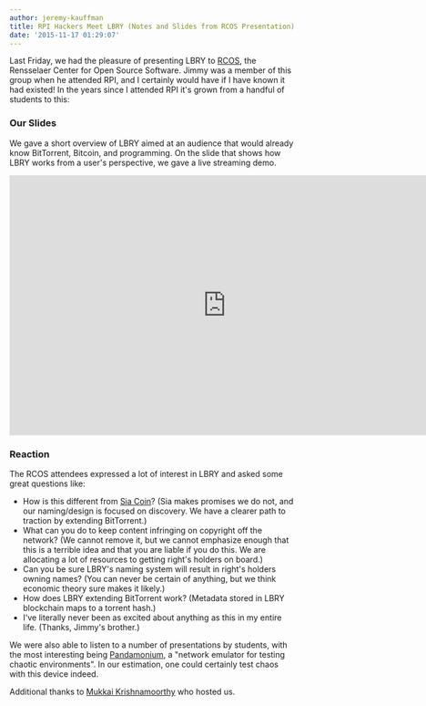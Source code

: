 ```yaml
---
author: jeremy-kauffman
title: RPI Hackers Meet LBRY (Notes and Slides from RCOS Presentation)
date: '2015-11-17 01:29:07'
---
```


Last Friday, we had the pleasure of presenting LBRY to [RCOS](http://rcos.rpi.edu), the Rensselaer Center for Open Source Software. Jimmy was a member of this group when he attended RPI, and I certainly would have if I have known it had existed! In the years since I attended RPI it's grown from a handful of students to this:

### Our Slides

We gave a short overview of LBRY aimed at an audience that would already know BitTorrent, Bitcoin, and programming. On the slide that shows how LBRY works from a user's perspective, we gave a live streaming demo.

<iframe src="https://docs.google.com/presentation/d/1eS1nFGjbPHOt_B8aMVqrylvYNnSRm2J_vI7BACztmVY/embed?start=false&loop=false&delayms=60000" frameborder="0" width="760" height="456" allowfullscreen="true" mozallowfullscreen="true" webkitallowfullscreen="true"></iframe>


### Reaction
The RCOS attendees expressed a lot of interest in LBRY and asked some great questions like:

* How is this different from [Sia Coin](https://sia.tech)? (Sia makes promises we do not, and our naming/design is focused on discovery. We have a clearer path to traction by extending BitTorrent.)
* What can you do to keep content infringing on copyright off the network? (We cannot remove it, but we cannot emphasize enough that this is a terrible idea and that you are liable if you do this. We are allocating a lot of resources to getting right's holders on board.)
* Can you be sure LBRY's naming system will result in right's holders owning names? (You can never be certain of anything, but we think economic theory sure makes it likely.)
* How does LBRY extending BitTorrent work? (Metadata stored in LBRY blockchain maps to a torrent hash.)
* I've literally never been as excited about anything as this in my entire life. (Thanks, Jimmy's brother.)

We were also able to listen to a number of presentations by students, with the most interesting being [Pandamonium](https://github.com/mwdewey/pandamonium), a "network emulator for testing chaotic environments". In our estimation, one could certainly test chaos with this device indeed.

Additional thanks to [Mukkai Krishnamoorthy](http://www.cs.rpi.edu/~moorthy) who hosted us.

